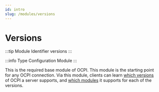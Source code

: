```yaml
---
id: intro
slug: /modules/versions
---
```

# Versions

:::tip Module Identifier
versions
:::

:::info Type
Configuration Module
:::

This is the required base module of OCPI. This module is the starting point for any OCPI connection. Via this module,
clients can learn [which versions](/06-modules/01-versions/02-information-endpoint.md) of OCPI a server
supports, and [which modules](/06-modules/01-versions/03-details-endpoint.md) it supports for each of the
versions.
